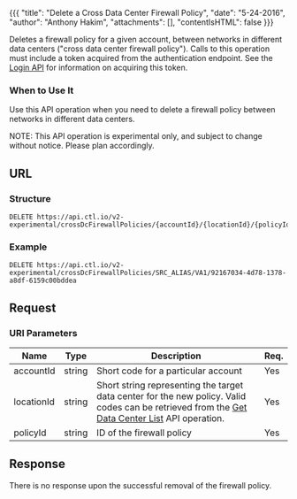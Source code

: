 {{{
  "title": "Delete a Cross Data Center Firewall Policy",
  "date": "5-24-2016",
  "author": "Anthony Hakim",
  "attachments": [],
  "contentIsHTML": false
}}}

Deletes a firewall policy for a given account, between networks in different data centers ("cross data center firewall policy"). Calls to this operation must include a token acquired from the authentication endpoint. See the [Login API](https://www.ctl.io/api-docs/v2/#authentication-login) for information on acquiring this token.

### When to Use It

Use this API operation when you need to delete a firewall policy between networks in different data centers.

  NOTE: This API operation is experimental only, and subject to change without notice. Please plan accordingly.

## URL

### Structure

    DELETE https://api.ctl.io/v2-experimental/crossDcFirewallPolicies/{accountId}/{locationId}/{policyId}

### Example

    DELETE https://api.ctl.io/v2-experimental/crossDcFirewallPolicies/SRC_ALIAS/VA1/92167034-4d78-1378-a8df-6159c00bddea

## Request

### URI Parameters

| Name | Type | Description | Req. |
| --- | --- | --- | --- |
| accountId | string | Short code for a particular account | Yes |
| locationId | string | Short string representing the target data center for the new policy. Valid codes can be retrieved from the [Get Data Center List](https://www.ctl.io/api-docs/v2/#data-centers-get-data-center) API operation. | Yes |
| policyId | string | ID of the firewall policy  | Yes |

## Response

There is no response upon the successful removal of the firewall policy.
